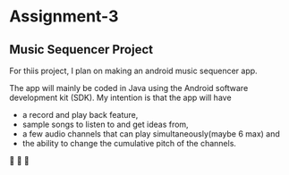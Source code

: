 # __Assignment-3__

## __Music Sequencer Project__

For thiis project, I plan on making an android music sequencer app. 

The app will mainly be coded in Java using the Android software development kit (SDK).
My intention is that the app will have 
* a record and play back feature, 
* sample songs to listen to and get ideas from, 
* a few audio channels that can play simultaneously(maybe 6 max) and 
* the ability to change the cumulative pitch of the channels.

:musical_note:
:musical_score:
:musical_note:

